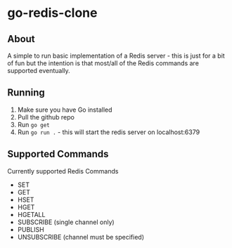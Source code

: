 # go-redis-clone

## About
A simple to run basic implementation of a Redis server - this is just for a bit of fun but the intention is that most/all of the Redis commands are supported eventually.

## Running
1. Make sure you have Go installed
2. Pull the github repo
3. Run `go get`
4. Run `go run .` - this will start the redis server on localhost:6379

## Supported Commands
Currently supported Redis Commands
- SET
- GET
- HSET
- HGET
- HGETALL
- SUBSCRIBE (single channel only)
- PUBLISH
- UNSUBSCRIBE (channel must be specified)
